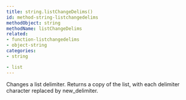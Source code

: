 ```yaml
---
title: string.listChangeDelims()
id: method-string-listchangedelims
methodObject: string
methodName: listChangeDelims
related:
- function-listchangedelims
- object-string
categories:
- string

- list
---
```


Changes a list delimiter.
Returns a copy of the list, with each delimiter character
replaced by new_delimiter.